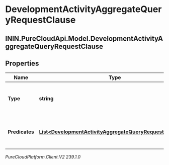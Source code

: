 # DevelopmentActivityAggregateQueryRequestClause

## ININ.PureCloudApi.Model.DevelopmentActivityAggregateQueryRequestClause

## Properties

|Name | Type | Description | Notes|
|------------ | ------------- | ------------- | -------------|
| **Type** | **string** | The logic used to combine the predicates | |
| **Predicates** | [**List&lt;DevelopmentActivityAggregateQueryRequestPredicate&gt;**](DevelopmentActivityAggregateQueryRequestPredicate) | The list of predicates used to filter the data | |



_PureCloudPlatform.Client.V2 239.1.0_
